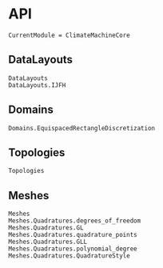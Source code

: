 # API

```@meta
CurrentModule = ClimateMachineCore
```

## DataLayouts

```@docs
DataLayouts
DataLayouts.IJFH
```

## Domains
```@docs
Domains.EquispacedRectangleDiscretization
```

## Topologies

```@docs
Topologies
```

## Meshes

```@docs
Meshes
Meshes.Quadratures.degrees_of_freedom
Meshes.Quadratures.GL
Meshes.Quadratures.quadrature_points
Meshes.Quadratures.GLL
Meshes.Quadratures.polynomial_degree
Meshes.Quadratures.QuadratureStyle
```
